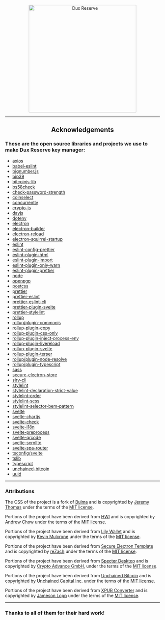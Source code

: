 <p align="center">
  <img src="public/img/logos/dux-logo-with-text.svg" width="350" title="Dux Reserve">
</p>

----

<h2 align="center">
  Acknowledgements
</h2>

### These are the open source libraries and projects we use to make Dux Reserve key manager:

- [axios](https://github.com/axios/axios)
- [babel-eslint](https://github.com/babel/babel-eslint)
- [bignumber.js](https://github.com/MikeMcl/bignumber.js)
- [bip39](https://github.com/bitcoinjs/bip39)
- [bitcoinjs-lib](https://github.com/bitcoinjs/bitcoinjs-lib)
- [bs58check](https://github.com/bitcoinjs/bs58check)
- [check-password-strength](https://github.com/deanilvincent/check-password-strength)
- [coinselect](https://github.com/bitcoinjs/coinselect)
- [concurrently](https://github.com/kimmobrunfeldt/concurrently)
- [crypto-js](https://github.com/brix/crypto-js)
- [dayjs](https://github.com/iamkun/dayjs)
- [dotenv](https://github.com/motdotla/dotenv)
- [electron](https://github.com/electron/electron)
- [electron-builder](https://github.com/electron-userland/electron-builder)
- [electron-reload](https://github.com/yan-foto/electron-reload)
- [electron-squirrel-startup](https://github.com/mongodb-js/electron-squirrel-startup)
- [eslint](https://github.com/eslint/eslint)
- [eslint-config-prettier](https://github.com/prettier/eslint-config-prettier)
- [eslint-plugin-html](https://github.com/BenoitZugmeyer/eslint-plugin-html)
- [eslint-plugin-import](https://github.com/benmosher/eslint-plugin-import)
- [eslint-plugin-only-warn](https://github.com/bfanger/eslint-plugin-only-warn)
- [eslint-plugin-prettier](https://github.com/prettier/eslint-plugin-prettier)
- [node](https://github.com/nodejs/node)
- [openpgp](https://github.com/openpgpjs/openpgpjs)
- [postcss](https://github.com/postcss/postcss)
- [prettier](https://github.com/prettier/prettier)
- [prettier-eslint](https://github.com/prettier/prettier-eslint)
- [prettier-eslint-cli](https://github.com/prettier/prettier-eslint-cli)
- [prettier-plugin-svelte](https://github.com/sveltejs/prettier-plugin-svelte)
- [prettier-stylelint](https://github.com/hugomrdias/prettier-stylelint)
- [rollup](https://github.com/rollup/rollup)
- [rollup/plugin-commonjs](https://github.com/rollup/plugins/tree/master/packages/commonjs)
- [rollup-plugin-copy](https://github.com/vladshcherbin/rollup-plugin-copy)
- [rollup-plugin-css-only](https://github.com/thgh/rollup-plugin-css-only)
- [rollup-plugin-inject-process-env](https://github.com/badcafe/rollup-plugin-inject-process-env)
- [rollup-plugin-livereload](https://github.com/thgh/rollup-plugin-livereload)
- [rollup-plugin-svelte](https://github.com/sveltejs/rollup-plugin-svelte)
- [rollup-plugin-terser](https://github.com/TrySound/rollup-plugin-terser)
- [rollup/plugin-node-resolve](https://github.com/rollup/plugins/tree/master/packages/node-resolve)
- [rollup/plugin-typescript](https://github.com/rollup/plugins/tree/master/packages/typescript)
- [sass](https://github.com/sass/dart-sass)
- [secure-electron-store](https://github.com/reZach/secure-electron-store)
- [sirv-cli](https://github.com/lukeed/sirv)
- [stylelint](https://github.com/stylelint/stylelint)
- [stylelint-declaration-strict-value](https://github.com/AndyOGo/stylelint-declaration-strict-value)
- [stylelint-order](https://github.com/hudochenkov/stylelint-order)
- [stylelint-scss](https://github.com/kristerkari/stylelint-scss)
- [stylelint-selector-bem-pattern](https://github.com/simonsmith/stylelint-selector-bem-pattern)
- [svelte](https://github.com/sveltejs/svelte)
- [svelte-chartjs](https://github.com/SauravKanchan/svelte-chartjs)
- [svelte-check](https://github.com/sveltejs/language-tools/tree/master/packages/svelte-check)
- [svelte-i18n](https://github.com/kaisermann/svelte-i18n)
- [svelte-preprocess](https://github.com/sveltejs/svelte-preprocess)
- [svelte-qrcode](https://github.com/JonasJs/svelte-qrcode)
- [svelte-scrollto](https://github.com/langbamit/svelte-scrollto)
- [svelte-spa-router](https://github.com/ItalyPaleAle/svelte-spa-router)
- [tsconfig/svelte](https://github.com/tsconfig/bases)
- [tslib](https://github.com/microsoft/tslib)
- [typescript](https://github.com/microsoft/TypeScript)
- [unchained-bitcoin](https://github.com/unchained-capital/unchained-bitcoin)
- [uuid](https://github.com/uuidjs/uuid)


---


### Attributions

The CSS of the project is a fork of [Bulma](https://github.com/jgthms/bulma) and is copyrighted by [Jeremy Thomas](https://github.com/jgthms) under the terms of the [MIT license](https://github.com/jgthms/bulma/blob/master/LICENSE).

Portions of the project have been derived from [HWI](https://github.com/bitcoin-core/HWI) and is copyrighted by [Andrew Chow](https://github.com/achow101) under the terms of the [MIT license](https://github.com/bitcoin-core/HWI/blob/master/LICENSE).

Portions of the project have been derived from [Lily Wallet](https://github.com/Lily-Technologies/lily-wallet) and is copyrighted by [Kevin Mulcrone](https://github.com/KayBeSee) under the terms of the [MIT license](https://github.com/Lily-Technologies/lily-wallet/blob/master/LICENSE).

Portions of the project have been derived from [Secure Electron Template](https://github.com/reZach/secure-electron-template) and is copyrighted by [reZach](https://github.com/reZach) under the terms of the [MIT license](https://github.com/reZach/secure-electron-template/blob/master/LICENSE).

Portions of the project have been derived from [Specter Desktop](https://github.com/cryptoadvance/specter-desktop) and is copyrighted by [Crypto Advance GmbH.](https://github.com/cryptoadvance) under the terms of the [MIT license](https://github.com/cryptoadvance/specter-desktop/blob/master/LICENSE).

Portions of the project have been derived from [Unchained Bitcoin](https://github.com/unchained-capital/unchained-bitcoin) and is copyrighted by [Unchained Capital Inc.](https://github.com/unchained-capital) under the terms of the [MIT license](https://github.com/unchained-capital/unchained-bitcoin/blob/master/LICENSE).

Portions of the project have been derived from [XPUB Converter](https://github.com/jlopp/xpub-converter) and is copyrighted by [Jameson Lopp](https://github.com/jlopp) under the terms of the [MIT license](https://github.com/jlopp/xpub-converter/blob/master/LICENSE).


---


### Thanks to all of them for their hard work!
